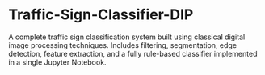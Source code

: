 # Traffic-Sign-Classifier-DIP
A complete traffic sign classification system built using classical digital image processing techniques. Includes filtering, segmentation, edge detection, feature extraction, and a fully rule-based classifier implemented in a single Jupyter Notebook.
